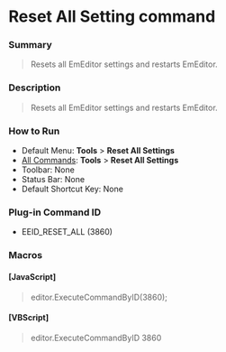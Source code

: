 # Reset All Setting command

### Summary

> Resets all EmEditor settings and restarts EmEditor.

### Description

> Resets all EmEditor settings and restarts EmEditor.

### How to Run

- Default Menu: **Tools**
\> **Reset All Settings**
- [All Commands](all_commands): **Tools**
\> **Reset All Settings**
- Toolbar: None
- Status Bar: None
- Default Shortcut Key: None

### Plug-in Command ID

- EEID\_RESET\_ALL (3860)

### Macros

#### \[JavaScript\]

> editor.ExecuteCommandByID(3860);

#### \[VBScript\]

> editor.ExecuteCommandByID 3860

